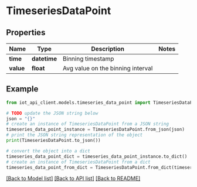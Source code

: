 # TimeseriesDataPoint


## Properties

Name | Type | Description | Notes
------------ | ------------- | ------------- | -------------
**time** | **datetime** | Binning timestamp | 
**value** | **float** | Avg value on the binning interval | 

## Example

```python
from iot_api_client.models.timeseries_data_point import TimeseriesDataPoint

# TODO update the JSON string below
json = "{}"
# create an instance of TimeseriesDataPoint from a JSON string
timeseries_data_point_instance = TimeseriesDataPoint.from_json(json)
# print the JSON string representation of the object
print(TimeseriesDataPoint.to_json())

# convert the object into a dict
timeseries_data_point_dict = timeseries_data_point_instance.to_dict()
# create an instance of TimeseriesDataPoint from a dict
timeseries_data_point_from_dict = TimeseriesDataPoint.from_dict(timeseries_data_point_dict)
```
[[Back to Model list]](../README.md#documentation-for-models) [[Back to API list]](../README.md#documentation-for-api-endpoints) [[Back to README]](../README.md)


